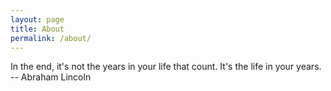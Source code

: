 ```yaml
---
layout: page
title: About
permalink: /about/
---
```


In the end, it's not the years in your life that count. It's the life in your years.
    -- Abraham Lincoln
